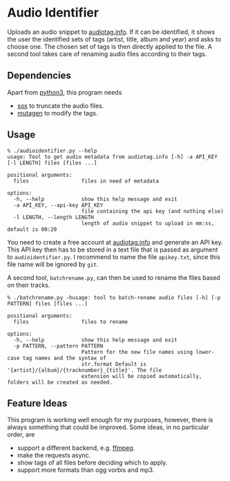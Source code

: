 Audio Identifier
================

Uploads an audio snippet to [audiotag.info](https://audiotag.info/).
If it can be identified, it shows the user the identified sets of tags (artist, title, album and year) and asks to choose one.
The chosen set of tags is then directly applied to the file.
A second tool takes care of renaming audio files according to their tags.

Dependencies
------------
Apart from [python3](www.python.org), this program needs
- [sox](http://sox.sourceforge.net/) to truncate the audio files.
- [mutagen](https://github.com/quodlibet/mutagen) to modify the tags.

Usage
-----
```
% ./audioidentifier.py --help
usage: Tool to get audio metadata from audiotag.info [-h] -a API_KEY [-l LENGTH] files [files ...]

positional arguments:
  files                 files in need of metadata

options:
  -h, --help            show this help message and exit
  -a API_KEY, --api-key API_KEY
                        file containing the api key (and nothing else)
  -l LENGTH, --length LENGTH
                        length of audio snippet to upload in mm:ss, default is 00:20
```
You need to create a free account at [audiotag.info](https://audiotag.info/) and generate an API key.
This API key then has to be stored in a text file that is passed as argument to `audioidentifier.py`.
I recommend to name the file `apikey.txt`, since this file name will be ignored by `git`.

A second tool, `batchrename.py`, can then be used to rename the files based on their tracks.
```
% ./batchrename.py -husage: tool to batch-rename audio files [-h] [-p PATTERN] files [files ...]

positional arguments:
  files                 files to rename

options:
  -h, --help            show this help message and exit
  -p PATTERN, --pattern PATTERN
                        Pattern for the new file names using lower-case tag names and the syntax of
                        str.format Default is '{artist}/{album}/{tracknumber}_{title}'. The file
                        extension will be copied automatically, folders will be created as needed.
```

Feature Ideas
-------------

This program is working well enough for my purposes, however, there is always something that could be improved.
Some ideas, in no particular order, are
- support a different backend, e.g. [ffmpeg](https://www.ffmpeg.org).
- make the requests async.
- show tags of all files before deciding which to apply.
- support more formats than ogg vorbis and mp3.
